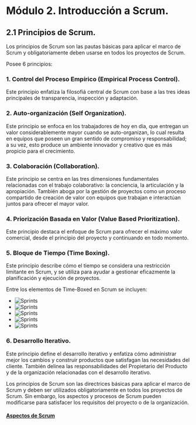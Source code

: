 # Módulo 2. Introducción a Scrum.

## 2.1 Principios de Scrum.

Los principios de Scrum son las pautas básicas para aplicar el marco de Scrum y obligatoriamente deben usarse en todos los proyectos de Scrum.

Posee 6 principios:
### 1. Control del Proceso Empírico (Empirical Process Control).

Este principio enfatiza la filosofiá central de Scrum con base a las tres ideas principales de transparencia, inspección y adaptación.

### 2. Auto-organización (Self Organization).

Este principio se enfoca en los trabajadores de hoy en día, que entregan un valor considerablemente mayor cuando se auto-organizan,
lo cual resulta en equipos que poseen un gran sentido de compromiso y responsabilidad; a su vez, esto produce un ambiente innovador
y creativo que es más propicio para el crecimiento.

### 3. Colaboración (Collaboration).

Este principio se centra en las tres dimensiones fundamentales relacionadas con el trabajo colaborativo: la conciencia, la articulación 
y la apropiación. También aboga por la gestión de proyectos como un proceso compartido de creación de valor con equipos que trabajan e 
interactúan juntos para ofrecer el mayor valor. 

### 4. Priorización Basada en Valor (Value Based Prioritization).

Este principio destaca el enfoque de Scrum para ofrecer el máximo valor comercial, desde el principio del proyecto y continuando en todo momento.

### 5. Bloque de Tiempo (Time Boxing).

Este principio describe cómo el tiempo se considera una restricción limitante en Scrum, y se utiliza para ayudar a gestionar eficazmente la planificación 
y ejecución de proyectos. 

Entre los elementos de Time-Boxed en Scrum se incluyen:

 - ![`Sprints`](https://shields.io/badge/-Sprints-26bbe3?style=for-the-badge)
 - ![`Sprints`](https://shields.io/badge/-Daily_Standups-4be9c1?style=for-the-badge)
 - ![`Sprints`](https://shields.io/badge/-Reuniones_de_Planificación_del_Sprint-e9534f?style=for-the-badge)
 - ![`Sprints`](https://shields.io/badge/-Reuniones_de_Revisión_del_Sprint-a5596b?style=for-the-badge)
 - ![`Sprints`](https://shields.io/badge/-Reuniones_de_Restrospectiva_del_Sprint-85dd1f?style=for-the-badge)
 
### 6. Desarrollo Iterativo.

Este principio define el desarrollo iterativo y enfatiza cómo administrar mejor los cambios y construir productos que satisfagan las necesidades del cliente. 
También delinea las responsabilidades del Propietario del Producto y de la organización relacionadas con el desarrollo iterativo.

Los principios de Scrum son las directrices básicas para aplicar el marco de Scrum y deben ser utilizados obligatoriamente en todos los proyectos de Scrum. 
Sin embargo, los aspectos y procesos de Scrum pueden modificarse para satisfacer los requisitos del proyecto o de la organización. 

#### [__Aspectos de Scrum__](02_module2.md)
